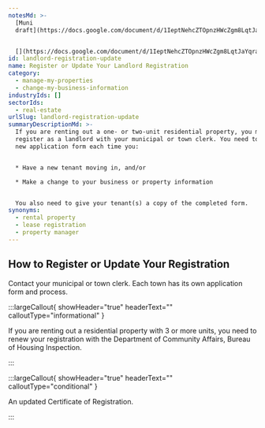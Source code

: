 ```yaml
---
notesMd: >-
  [Muni
  draft](https://docs.google.com/document/d/1IeptNehcZTOpnzHWcZgm8LqtJaYqraxWHqH9f1yoZN4/edit)


  [](https://docs.google.com/document/d/1IeptNehcZTOpnzHWcZgm8LqtJaYqraxWHqH9f1yoZN4/edit)Note: a version of this task is available to Poppies, but in the roadmap
id: landlord-registration-update
name: Register or Update Your Landlord Registration
category:
  - manage-my-properties
  - change-my-business-information
industryIds: []
sectorIds:
  - real-estate
urlSlug: landlord-registration-update
summaryDescriptionMd: >-
  If you are renting out a one- or two-unit residential property, you must
  register as a landlord with your municipal or town clerk. You need to submit a
  new application form each time you:


  * Have a new tenant moving in, and/or

  * Make a change to your business or property information


  You also need to give your tenant(s) a copy of the completed form.
synonyms:
  - rental property
  - lease registration
  - property manager
---
```


## How to Register or Update Your Registration

Contact your municipal or town clerk. Each town has its own application form and process.

:::largeCallout{ showHeader="true" headerText="" calloutType="informational" }

If you are renting out a residential property with 3 or more units, you need to renew your registration with the Department of Community Affairs, Bureau of Housing Inspection.

:::

:::largeCallout{ showHeader="true" headerText="" calloutType="conditional" }

An updated Certificate of Registration.

:::
